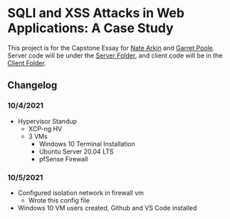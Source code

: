 # SQLI and XSS Attacks in Web Applications: A Case Study
This project is for the Capstone Essay for [Nate Arkin](https://twitter.com/natearkin) and [Garret Poole](https://twitter.com/garret_poole). Server code will be under the [Server Folder](https://github.com/narkin/web-app-threat-case-study/tree/main/Server), and client code will be in the [Client Folder](https://github.com/narkin/web-app-threat-case-study/tree/main/Client). 
## Changelog
### 10/4/2021
- Hypervisor Standup
  - XCP-ng HV
  - 3 VMs
    - Windows 10 Terminal Installation
    - Ubuntu Server 20.04 LTS
    - pfSense Firewall
### 10/5/2021
- Configured isolation network in firewall vm
  - Wrote this config file
- Windows 10 VM users created, Github and VS Code installed